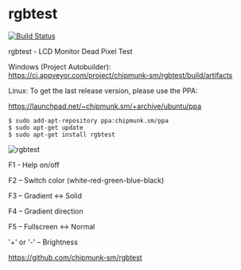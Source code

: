 # rgbtest

[![Build Status](https://travis-ci.org/chipmunk-sm/rgbtest.svg?branch=master)](https://travis-ci.org/chipmunk-sm/rgbtest)

rgbtest - LCD Monitor Dead Pixel Test

Windows (Project Autobuilder):  
https://ci.appveyor.com/project/chipmunk-sm/rgbtest/build/artifacts

Linux:
To get the last release version, please use the PPA:

https://launchpad.net/~chipmunk.sm/+archive/ubuntu/ppa

```
$ sudo add-apt-repository ppa:chipmunk.sm/ppa
$ sudo apt-get update
$ sudo apt-get install rgbtest
```

![rgbtest](https://user-images.githubusercontent.com/29524958/28501999-5427f6e8-6ff1-11e7-8744-5bb5b783d32e.png)

F1 - Help on/off

F2 – Switch color (white-red-green-blue-black)

F3 – Gradient ↔ Solid

F4 – Gradient direction

F5 – Fullscreen ↔ Normal

'+' or '-' – Brightness 

https://github.com/chipmunk-sm/rgbtest
